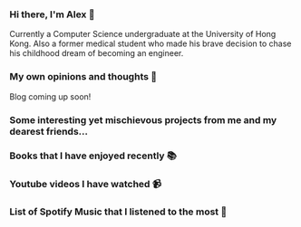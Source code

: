 ### Hi there, I'm Alex 👋

<!--
**cfalexlam/cfalexlam** is a ✨ _special_ ✨ repository because its `README.md` (this file) appears on your GitHub profile.

Here are some ideas to get you started:

- 🔭 I’m currently working on ...
- 🌱 I’m currently learning ...
- 👯 I’m looking to collaborate on ...
- 🤔 I’m looking for help with ...
- 💬 Ask me about ...
- 📫 How to reach me: ...
- 😄 Pronouns: ...
- ⚡ Fun fact: ...
-->

Currently a Computer Science undergraduate at the University of Hong Kong. Also a former medical student who made his brave decision to chase his childhood dream of becoming an engineer.

### My own opinions and thoughts 📖

Blog coming up soon!

### Some interesting yet mischievous projects from me and my dearest friends...

### Books that I have enjoyed recently 📚

### Youtube videos I have watched 📹

### List of Spotify Music that I listened to the most 🎵
